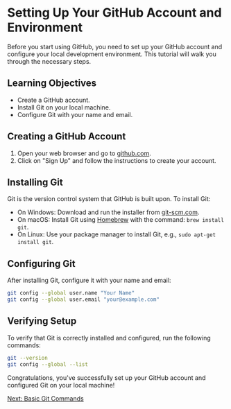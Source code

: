 
# Setting Up Your GitHub Account and Environment

Before you start using GitHub, you need to set up your GitHub account and configure your local development environment. This tutorial will walk you through the necessary steps.

## Learning Objectives

- Create a GitHub account.
- Install Git on your local machine.
- Configure Git with your name and email.

## Creating a GitHub Account

1. Open your web browser and go to [github.com](https://github.com).
2. Click on "Sign Up" and follow the instructions to create your account.

## Installing Git

Git is the version control system that GitHub is built upon. To install Git:

- On Windows: Download and run the installer from [git-scm.com](https://git-scm.com/download/win).
- On macOS: Install Git using [Homebrew](https://brew.sh) with the command: `brew install git`.
- On Linux: Use your package manager to install Git, e.g., `sudo apt-get install git`.

## Configuring Git

After installing Git, configure it with your name and email:

```bash
git config --global user.name "Your Name"
git config --global user.email "your@example.com"
```
## Verifying Setup

To verify that Git is correctly installed and configured, run the following commands:
```bash
git --version
git config --global --list
```
Congratulations, you've successfully set up your GitHub account and configured Git on your local machine!

[Next: Basic Git Commands](https://chat.openai.com/03-basic-commands.md)
